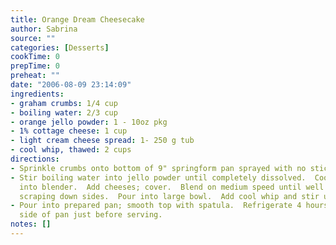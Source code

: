 ```yaml
---
title: Orange Dream Cheesecake
author: Sabrina
source: ""
categories: [Desserts]
cookTime: 0
prepTime: 0
preheat: ""
date: "2006-08-09 23:14:09"
ingredients:
- graham crumbs: 1/4 cup
- boiling water: 2/3 cup
- orange jello powder: 1 - 10oz pkg
- 1% cottage cheese: 1 cup
- light cream cheese spread: 1- 250 g tub
- cool whip, thawed: 2 cups
directions:
- Sprinkle crumbs onto bottom of 9" springform pan sprayed with no stick cooking spray.
- Stir boiling water into jello powder until completely dissolved.  Cool 5 minutes.  Pour
  into blender.  Add cheeses; cover.  Blend on medium speed until well blended, occasionally
  scraping down sides.  Pour into large bowl.  Add cool whip and stir until blended.
- Pour into prepared pan; smooth top with spatula.  Refrigerate 4 hours or until set.  Remove
  side of pan just before serving.
notes: []
---
```


